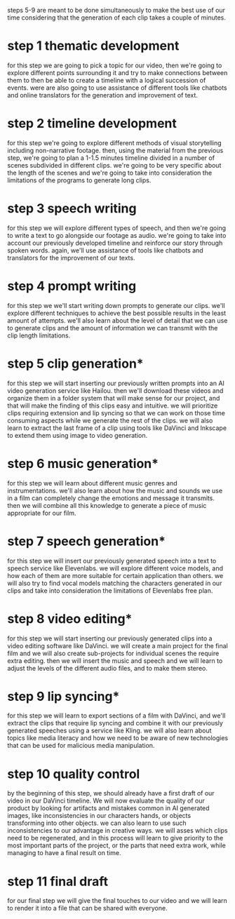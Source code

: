 steps 5-9 are meant to be done simultaneously to make the best use of our time considering that the generation of each clip takes a couple of minutes.
# step 1 thematic development
for this step we are going to pick a topic for our video, then we're going to explore different points surrounding it and try to make connections between them to then be able to create a timeline with a logical succession of events. were are also going to use assistance of different tools like chatbots and online translators for the generation and improvement of text.
# step 2 timeline development
for this step we're going to explore different methods of visual storytelling including non-narrative footage. then, using the material from the previous step, we're going to plan a 1-1.5 minutes timeline divided in a number of scenes subdivided in different clips. we're going to be very specific about the length of the scenes and we're going to take into consideration the limitations of the programs to generate long clips.
# step 3 speech writing
for this step we will explore different types of speech, and then we're going to write a text to go alongside our footage as audio. we're going to take into account our previously developed timeline and reinforce our story through spoken words. again, we'll use assistance of tools like chatbots and translators for the improvement of our texts.
# step 4 prompt writing
for this step we we'll start writing down prompts to generate our clips. we'll explore different techniques to achieve the best possible results in the least amount of attempts. we'll also learn about the level of detail that we can use to generate clips and the amount of information we can transmit with the clip length limitations.
# step 5 clip generation*
for this step we will start inserting our previously written prompts into an AI video generation service like Hailou. then we'll download these videos and organize them in a folder system that will make sense for our project, and that will make the finding of this clips easy and intuitive. we will prioritize clips requiring extension and lip syncing so that we can work on those time consuming aspects while we generate the rest of the clips. we will also learn to extract the last frame of a clip using tools like DaVinci and Inkscape to extend them using image to video generation.
# step 6 music generation*
for this step we will learn about different music genres and instrumentations. we'll also learn about how the music and sounds we use in a film can completely change the emotions and message it transmits. then we will combine all this knowledge to generate a piece of music appropriate for our film.
# step 7 speech generation*
for this step we will insert our previously generated speech into a text to speech service like Elevenlabs. we will explore different voice models, and how each of them are more suitable for certain application than others. we will also try to find vocal models matching the characters generated in our clips and take into consideration the limitations of Elevenlabs free plan.
# step 8 video editing*
for this step we will start inserting our previously generated clips into a video editing software like DaVinci. we will create a main project for the final film and we will also create sub-projects for individual scenes the require extra editing. then we will insert the music and speech and we will learn to adjust the levels of the different audio files, and to make them stereo.
# step 9 lip syncing*
for this step we will learn to export sections of a film with DaVinci, and we'll extract the clips that require lip syncing and combine it with our previously generated speeches using a service like Kling. we will also learn about topics like media literacy and how we need to be aware of new technologies that can be used for malicious media manipulation.
# step 10 quality control
by the beginning of this step, we should already have a first draft of our video in our DaVinci timeline. We will now evaluate the quality of our product by looking for artifacts and mistakes common in AI generated images, like inconsistencies in our characters hands, or objects transforming into other objects. we can also learn to use such inconsistencies to our advantage in creative ways. we will asses which clips need to be regenerated, and in this process will learn to give priority to the most important parts of the project, or the parts that need extra work, while managing to have a final result on time.
# step 11 final draft
for our final step we will give the final touches to our video and we will learn to render it into a file that can be shared with everyone.
